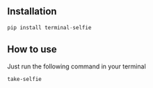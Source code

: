 
## Installation

```python
pip install terminal-selfie
```

## How to use

Just run the following command in your terminal

```bash
take-selfie
```
